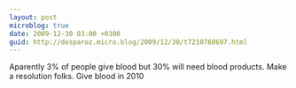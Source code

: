 ```yaml
---
layout: post
microblog: true
date: 2009-12-30 03:00 +0300
guid: http://desparoz.micro.blog/2009/12/30/t7210760697.html
---
```

Aparently 3% of people give blood but 30% will need blood products. Make a resolution folks. Give blood in 2010
